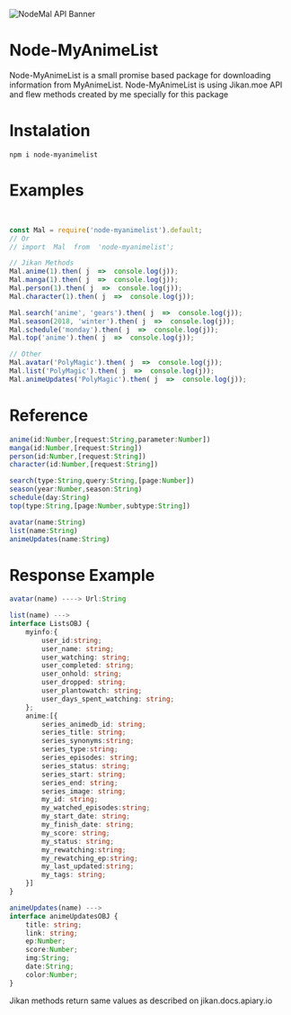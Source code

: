 ![NodeMal API Banner](https://i.imgur.com/IcBShyO.png)

# Node-MyAnimeList
Node-MyAnimeList is a small promise based package for downloading information from MyAnimeList.
Node-MyAnimeList is using Jikan.moe API and flew methods created by me specially for this package 

# Instalation
```
npm i node-myanimelist
```
# Examples
```js


const Mal = require('node-myanimelist').default;
// Or
// import  Mal  from  'node-myanimelist';

// Jikan Methods
Mal.anime(1).then( j  =>  console.log(j));
Mal.manga(1).then( j  =>  console.log(j));
Mal.person(1).then( j  =>  console.log(j));
Mal.character(1).then( j  =>  console.log(j));

Mal.search('anime', 'gears').then( j  =>  console.log(j));
Mal.season(2018, 'winter').then( j  =>  console.log(j));
Mal.schedule('monday').then( j  =>  console.log(j));
Mal.top('anime').then( j  =>  console.log(j));

// Other
Mal.avatar('PolyMagic').then( j  =>  console.log(j));
Mal.list('PolyMagic').then( j  =>  console.log(j));
Mal.animeUpdates('PolyMagic').then( j  =>  console.log(j));
```
# Reference
```ts
anime(id:Number,[request:String,parameter:Number])
manga(id:Number,[request:String])
person(id:Number,[request:String])
character(id:Number,[request:String])

search(type:String,query:String,[page:Number])
season(year:Number,season:String)
schedule(day:String)
top(type:String,[page:Number,subtype:String])

avatar(name:String)
list(name:String)
animeUpdates(name:String)
```


# Response Example

```ts
avatar(name) ----> Url:String

list(name) ---> 
interface ListsOBJ {
    myinfo:{
        user_id:string;
        user_name: string;
        user_watching: string;
        user_completed: string;
        user_onhold: string;
        user_dropped: string;
        user_plantowatch: string;
        user_days_spent_watching: string;
    };
    anime:[{
        series_animedb_id: string;
        series_title: string;
        series_synonyms:string;
        series_type:string;
        series_episodes: string;
        series_status: string;
        series_start: string;
        series_end: string;
        series_image: string;
        my_id: string;
        my_watched_episodes:string;
        my_start_date: string;
        my_finish_date: string;
        my_score: string;
        my_status: string;
        my_rewatching:string;
        my_rewatching_ep:string;
        my_last_updated:string;
        my_tags: string;
    }]
}

animeUpdates(name) ---> 
interface animeUpdatesOBJ {
    title: string;
    link: string;
    ep:Number;
    score:Number;
    img:String;
    date:String;
    color:Number;
}
```

Jikan methods return same values as described on jikan.docs.apiary.io
